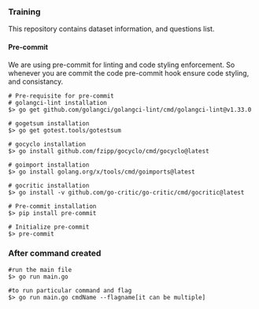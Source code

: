 ### Training

This repository contains dataset information, and questions list.


#### Pre-commit

We are using pre-commit for linting and code styling enforcement. So whenever you are commit the code pre-commit hook ensure code styling, and consistancy.

```shell
# Pre-requisite for pre-commit
# golangci-lint installation
$> go get github.com/golangci/golangci-lint/cmd/golangci-lint@v1.33.0

# gogetsum installation
$> go get gotest.tools/gotestsum

# gocyclo installation
$> go install github.com/fzipp/gocyclo/cmd/gocyclo@latest

# goimport installation
$> go install golang.org/x/tools/cmd/goimports@latest

# gocritic installation
$> go install -v github.com/go-critic/go-critic/cmd/gocritic@latest

# Pre-commit installation
$> pip install pre-commit

# Initialize pre-commit
$> pre-commit
```


### After command created

```Shell
#run the main file
$> go run main.go

#to run particular command and flag
$> go run main.go cmdName --flagname[it can be multiple] 

```
